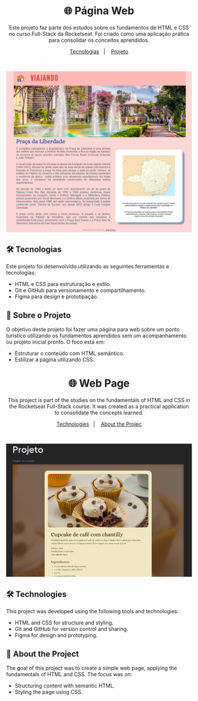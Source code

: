 <h1 align="center"> 🌐 Página Web </h1>

<p align="center">
Este projeto faz parte dos estudos sobre os fundamentos de HTML e CSS no curso Full-Stack da Rocketseat. Foi criado como uma aplicação prática para consolidar os conceitos aprendidos. <br/>
</p>

<p align="center">
  <a href="#-tecnologias">Tecnologias</a>&nbsp;&nbsp;&nbsp;|&nbsp;&nbsp;&nbsp;
  <a href="#-projeto">Projeto</a>
</p>

<br>

![imagem-da-pagina-web](https://raw.githubusercontent.com/ruhancmendes/Local-Turistico/refs/heads/main/image/resultado%20final.png)

## 🛠️ Tecnologias

Este projeto foi desenvolvido utilizando as seguintes ferramentas e tecnologias:

- HTML e CSS para estruturação e estilo.
- Git e GitHub para versionamento e compartilhamento.
- Figma para design e prototipação.

## 📄 Sobre o Projeto
O objetivo deste projeto foi fazer uma página para web sobre um ponto turístico utilizando os fundamentos aprendidos sem um acompanhamento ou projeto inicial pronto. O foco está em:

- Estruturar o conteúdo com HTML semântico.
- Estilizar a página utilizando CSS.


<h1 align="center"> 🌐 Web Page </h1>

<p align="center">
This project is part of the studies on the fundamentals of HTML and CSS in the Rocketseat Full-Stack course. It was created as a practical application to consolidate the concepts learned. <br/>
</p>

<p align="center">
  <a href="#-tecnologias">Technologies</a>&nbsp;&nbsp;&nbsp;|&nbsp;&nbsp;&nbsp;
  <a href="#-projeto">About the Projec</a>
</p>

<br>

![imagem-da-pagina-web](https://raw.githubusercontent.com/ruhancmendes/Pagina-de-receita/refs/heads/main/img/img-readme.png)

## 🛠️ Technologies

This project was developed using the following tools and technologies:

- HTML and CSS for structure and styling.
- Git and GitHub for version control and sharing.
- Figma for design and prototyping.

## 📄 About the Project
The goal of this project was to create a simple web page, applying the fundamentals of HTML and CSS. The focus was on:

- Structuring content with semantic HTML.
- Styling the page using CSS.
